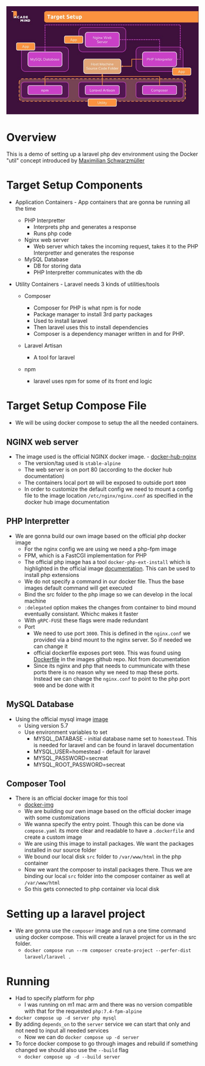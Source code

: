 ![overview](./lareval-docker.jpg)

# Overview

This is a demo of setting up a laravel php dev environment using the Docker "util" concept introduced by [Maximilian Schwarzmüller](https://www.udemy.com/user/maximilian-schwarzmuller/)

# Target Setup Components

* Application Containers - App containers that are gonna be running all the time

   * PHP Interpretter
      - Interprets php and generates a response
      - Runs php code
   * Nginx web server
      - Web server which takes the incoming request, takes it to the PHP Interpretter and generates the response
   * MySQL Database 
      - DB for storing data
      - PHP Interpretter communicates with the db

* Utility Containers - Laravel needs 3 kinds of utilities/tools

   * Composer
      * Composer for PHP is what npm is for node
      * Package manager to install 3rd party packages
      * Used to install laravel
      * Then laravel uses this to install dependencies
      * Composer is a dependency manager written in and for PHP.

   * Laravel Artisan
      * A tool for laravel

   * npm
      - laravel uses npm for some of its front end logic

# Target Setup Compose File

* We will be using docker compose to setup the all the needed containers.

## NGINX web server

* The image used is the official NGINX docker image. - [docker-hub-nginx](https://hub.docker.com/_/nginx)
   - The version/tag used is `stable-alpine`
   - The web server is on port 80 (according to the docker hub documentation)
   - The containers local port `80` will be exposed to outside port `8000`
   - In order to customize the default config we need to mount a config file to the image location `/etc/nginx/nginx.conf` as specified in the docker hub image documentation

## PHP Interpretter

* We are gonna build our own image based on the official php docker image
   - For the nginx config we are using we need a php-fpm image
   - FPM, which is a FastCGI implementation for PHP
   - The official php image has a tool `docker-php-ext-install` which is highlighted in the official image [documentation](https://hub.docker.com/_/php). This can be used to install php extensions
   - We do not specify a command in our docker file. Thus the base images default command will get executed
   - Bind the src folder to the php image so we can develop in the local machine
   - `:delegated` option makes the changes from container to bind mound eventually consistant. Whichc makes it faster
   - With `gRPC-FUSE` these flags were made redundant
   - Port
     - We need to use port `3000`. This is defined in the `nginx.conf` we provided via a bind mount to the nginx server. So if needed we can change it
     - official dockerfile exposes port `9000`. This was found using [Dockerfile](https://github.com/docker-library/php/blob/b9f17156020c3aef71df681b27684533529347a7/7.4/alpine3.16/fpm/Dockerfile) in the images github repo. Not from documentation
     - Since its nginx and php that needs to cummunicate with these ports there is no reason why we need to map these ports. Instead we can change the `nginx.conf` to point to the php port `9000` and be done with it

## MySQL Database

* Using the official mysql image [image](https://hub.docker.com/_/mysql)
   - Using version 5.7
   - Use environment variables to set 
      - MYSQL_DATABASE - initial database name set to `homestead`. This is needed for laravel and can be found in laravel documentation
      - MYSQL_USER=homestead - default for laravel
      - MYSQL_PASSWORD=secreat
      - MYSQL_ROOT_PASSWORD=secreat

## Composer Tool

* There is an official docker image for this tool
   - [docker-img](https://hub.docker.com/_/composer)
   - We are building our own image based on the official docker image with some customizations
   - We wanna specify the entry point. Though this can be done via `compose.yaml` its more clear and readable to have a `.dockerfile` and create a custom image
   - We are using this image to install packages. We want the packages installed in our source folder
   - We bound our local disk `src` folder to `/var/www/html` in the php container
   - Now we want the composer to install packages there. Thus we are binding our local `src` folder into the composer container as well at `/var/www/html`
   - So this gets connected to php container via local disk

# Setting up a laravel project

* We are gonna use the `composer` image and run a one time command using docker compose. This will create a laravel project for us in the src folder. 
   - `docker compose run --rm composer create-project --perfer-dist laravel/laravel .`

# Running

* Had to specify platform for php
   - I was running on m1 mac arm and there was no version compatible with that for the requested `php:7.4-fpm-alpine`
* `docker compose up -d server php mysql`
* By adding `depends_on` to the `server` service we can start that only and not need to input all needed services
   - Now we can do `docker compose up -d server`
* To force docker compose to go through images and rebuild if something changed we should also use the `--build` flag
   - `docker compose up -d --build server`